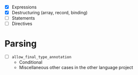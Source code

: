 * [x] Expressions
* [x] Destructuring (array, record, binding)
* [ ] Statements
* [ ] Directives

# Parsing

* [ ] `allow_final_type_annotation`
  * Conditional
  * Miscellaneous other cases in the other language project
